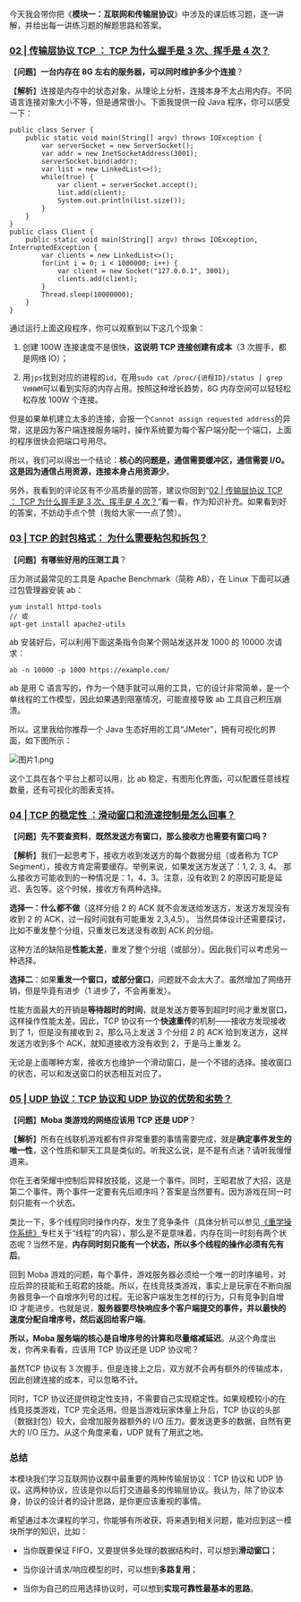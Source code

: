 <p data-nodeid="1065" class="">今天我会带你把《<strong data-nodeid="1122">模块一：互联网和传输层协议</strong>》中涉及的课后练习题，逐一讲解，并给出每一讲练习题的解题思路和答案。</p>
<h3 data-nodeid="1066"><a href="https://kaiwu.lagou.com/course/courseInfo.htm?courseId=837#/detail/pc?id=7266&amp;fileGuid=xxQTRXtVcqtHK6j8" data-nodeid="1127">02 | 传输层协议 TCP ： TCP 为什么握手是 3 次、挥手是 4 次？</a></h3>
<p data-nodeid="1067">【<strong data-nodeid="1137">问题</strong>】<strong data-nodeid="1138">一台内存在 8G 左右的服务器，可以同时维护多少个连接</strong>？</p>
<p data-nodeid="1068">【<strong data-nodeid="1144">解析</strong>】连接是内存中的状态对象，从理论上分析，连接本身不太占用内存。不同语言连接对象大小不等，但是通常很小。下面我提供一段 Java 程序，你可以感受一下：</p>
<pre class="lang-java" data-nodeid="1069"><code data-language="java"><span class="hljs-keyword">public</span> <span class="hljs-class"><span class="hljs-keyword">class</span> <span class="hljs-title">Server</span> </span>{
&nbsp; &nbsp; <span class="hljs-function"><span class="hljs-keyword">public</span> <span class="hljs-keyword">static</span> <span class="hljs-keyword">void</span> <span class="hljs-title">main</span><span class="hljs-params">(String[] argv)</span> <span class="hljs-keyword">throws</span> IOException </span>{
&nbsp; &nbsp; &nbsp; &nbsp; <span class="hljs-keyword">var</span> serverSocket = <span class="hljs-keyword">new</span> ServerSocket();
&nbsp; &nbsp; &nbsp; &nbsp; <span class="hljs-keyword">var</span> addr = <span class="hljs-keyword">new</span> InetSocketAddress(<span class="hljs-number">3001</span>);
&nbsp; &nbsp; &nbsp; &nbsp; serverSocket.bind(addr);
&nbsp; &nbsp; &nbsp; &nbsp; <span class="hljs-keyword">var</span> list = <span class="hljs-keyword">new</span> LinkedList&lt;&gt;();
&nbsp; &nbsp; &nbsp; &nbsp; <span class="hljs-keyword">while</span>(<span class="hljs-keyword">true</span>) {
&nbsp; &nbsp; &nbsp; &nbsp; &nbsp; &nbsp; <span class="hljs-keyword">var</span> client = serverSocket.accept();
&nbsp; &nbsp; &nbsp; &nbsp; &nbsp; &nbsp; list.add(client);
&nbsp; &nbsp; &nbsp; &nbsp; &nbsp; &nbsp; System.out.println(list.size());
&nbsp; &nbsp; &nbsp; &nbsp; }
&nbsp; &nbsp; }
}
<span class="hljs-keyword">public</span> <span class="hljs-class"><span class="hljs-keyword">class</span> <span class="hljs-title">Client</span> </span>{
&nbsp; &nbsp; <span class="hljs-function"><span class="hljs-keyword">public</span> <span class="hljs-keyword">static</span> <span class="hljs-keyword">void</span> <span class="hljs-title">main</span><span class="hljs-params">(String[] argv)</span> <span class="hljs-keyword">throws</span> IOException, InterruptedException </span>{
&nbsp; &nbsp; &nbsp; &nbsp; <span class="hljs-keyword">var</span> clients = <span class="hljs-keyword">new</span> LinkedList&lt;&gt;();
&nbsp; &nbsp; &nbsp; &nbsp; <span class="hljs-keyword">for</span>(<span class="hljs-keyword">int</span> i = <span class="hljs-number">0</span>; i &lt; <span class="hljs-number">1000000</span>; i++) {
&nbsp; &nbsp; &nbsp; &nbsp; &nbsp; &nbsp; <span class="hljs-keyword">var</span> client = <span class="hljs-keyword">new</span> Socket(<span class="hljs-string">"127.0.0.1"</span>, <span class="hljs-number">3001</span>);
&nbsp; &nbsp; &nbsp; &nbsp; &nbsp; &nbsp; clients.add(client);
&nbsp; &nbsp; &nbsp; &nbsp; }
&nbsp; &nbsp; &nbsp; &nbsp; Thread.sleep(<span class="hljs-number">10000000</span>);
&nbsp; &nbsp; }
}
</code></pre>
<p data-nodeid="1070">通过运行上面这段程序，你可以观察到以下这几个现象：</p>
<ol data-nodeid="1071">
<li data-nodeid="1072">
<p data-nodeid="1073">创建 100W 连接速度不是很快，<strong data-nodeid="1151">这说明 TCP 连接创建有成本</strong>（3 次握手，都是网络 IO）；</p>
</li>
<li data-nodeid="1074">
<p data-nodeid="1075">用<code data-backticks="1" data-nodeid="1153">jps</code>找到对应的进程的<code data-backticks="1" data-nodeid="1155">id</code>，在用<code data-backticks="1" data-nodeid="1157">sudo cat /proc/{进程ID}/status | grep VmHWM</code>可以看到实际的内存占用。按照这种增长趋势，8G 内存空间可以轻轻松松存放 100W 个连接。</p>
</li>
</ol>
<p data-nodeid="1076">但是如果单机建立太多的连接，会报一个<code data-backticks="1" data-nodeid="1160">Cannot assign requested address</code>的异常，这是因为客户端连接服务端时，操作系统要为每个客户端分配一个端口，上面的程序很快会把端口号用尽。</p>
<p data-nodeid="1077">所以，我们可以得出一个结论：<strong data-nodeid="1167">核心的问题是，通信需要缓冲区，通信需要 I/O。这是因为通信占用资源，连接本身占用资源少</strong>。</p>
<p data-nodeid="1078">另外，我看到的评论区有不少高质量的回答，建议你回到“<a href="https://kaiwu.lagou.com/course/courseInfo.htm?courseId=837#/detail/pc?id=7266&amp;fileGuid=xxQTRXtVcqtHK6j8" data-nodeid="1173">02 | 传输层协议 TCP ： TCP 为什么握手是 3 次、挥手是 4 次？</a>”看一看，作为知识补充。如果看到好的答案，不妨动手点个赞（我给大家一一点了赞）。</p>
<h3 data-nodeid="1331" class="te-preview-highlight"><a href="https://kaiwu.lagou.com/course/courseInfo.htm?courseId=837#/detail/pc?id=7267" data-nodeid="1336">03 | TCP 的封包格式： 为什么需要粘包和拆包？</a></h3>

<p data-nodeid="1080">【<strong data-nodeid="1187">问题</strong>】<strong data-nodeid="1188">有哪些好用的压测工具</strong>？</p>
<p data-nodeid="1081">压力测试最常见的工具是 Apache Benchmark（简称 AB），在 Linux 下面可以通过包管理器安装 ab：</p>
<pre class="lang-shell" data-nodeid="1082"><code data-language="shell">yum install httpd-tools
// 或
apt-get install apache2-utils
</code></pre>
<p data-nodeid="1083">ab 安装好后，可以利用下面这条指令向某个网站发送并发 1000 的 10000 次请求：</p>
<pre class="lang-java" data-nodeid="1084"><code data-language="java">ab -n <span class="hljs-number">10000</span> -p <span class="hljs-number">1000</span> https:<span class="hljs-comment">//example.com/</span>
</code></pre>
<p data-nodeid="1085">ab 是用 C 语言写的，作为一个随手就可以用的工具，它的设计非常简单，是一个单线程的工作模型，因此如果遇到阻塞情况，可能直接导致 ab 工具自己积压崩溃。</p>
<p data-nodeid="1086">所以。这里我给你推荐一个 Java 生态好用的工具“JMeter”，拥有可视化的界面，如下图所示：</p>
<p data-nodeid="1087"><img src="https://s0.lgstatic.com/i/image6/M01/3C/0A/CioPOWCH3cuACrZdAAa8J-obv7w303.png" alt="图片1.png" data-nodeid="1195"></p>
<p data-nodeid="1088">这个工具在各个平台上都可以用，比 ab 稳定，有图形化界面，可以配置任意线程数量，还有可视化的图表支持。</p>
<h3 data-nodeid="1089"><a href="https://kaiwu.lagou.com/course/courseInfo.htm?courseId=837#/detail/pc?id=7268&amp;fileGuid=xxQTRXtVcqtHK6j8" data-nodeid="1201">04 | TCP 的稳定性 ：滑动窗口和流速控制是怎么回事？</a></h3>
<p data-nodeid="1090">【<strong data-nodeid="1214">问题</strong>】<strong data-nodeid="1215">先不要查资料</strong>，<strong data-nodeid="1216">既然发送方有窗口，那么接收方也需要有窗口吗？</strong></p>
<p data-nodeid="1091">【<strong data-nodeid="1222">解析</strong>】我们一起思考下，接收方收到发送方的每个数据分组（或者称为 TCP Segment），接收方肯定需要缓存。举例来说，如果发送方发送了：1, 2, 3, 4。 那么接收方可能收到的一种情况是：1，4，3。注意，没有收到 2 的原因可能是延迟、丢包等。这个时候，接收方有两种选择。</p>
<p data-nodeid="1092"><strong data-nodeid="1227">选择一：什么都不做</strong>（这样分组 2 的 ACK 就不会发送给发送方，发送方发现没有收到 2 的 ACK，过一段时间就有可能重发 2,3,4,5）。 当然具体设计还需要探讨，比如不重发整个分组，只重发已发送没有收到 ACK 的分组。</p>
<p data-nodeid="1093">这种方法的缺陷是<strong data-nodeid="1233">性能太差</strong>，重发了整个分组（或部分）。因此我们可以考虑另一种选择。</p>
<p data-nodeid="1094"><strong data-nodeid="1242">选择二</strong>：如果<strong data-nodeid="1243">重发一个窗口，或部分窗口</strong>，问题就不会太大了。虽然增加了网络开销，但是毕竟有进步（1 进步了，不会再重发）。</p>
<p data-nodeid="1095">性能方面最大的开销是<strong data-nodeid="1253">等待超时的时间</strong>，就是发送方要等到超时时间才重发窗口，这样操作性能太差。因此，TCP 协议有一个<strong data-nodeid="1254">快速重传</strong>的机制——接收方发现接收到了 1，但是没有接收到 2，那么马上发送 3 个分组 2 的 ACK 给到发送方，这样发送方收到多个 ACK，就知道接收方没有收到 2，于是马上重发 2。</p>
<p data-nodeid="1096">无论是上面哪种方案，接收方也维护一个滑动窗口，是一个不错的选择。接收窗口的状态，可以和发送窗口的状态相互对应了。</p>
<h3 data-nodeid="1097"><a href="https://kaiwu.lagou.com/course/courseInfo.htm?courseId=837#/detail/pc?id=7269&amp;fileGuid=xxQTRXtVcqtHK6j8" data-nodeid="1260">05 | UDP 协议：TCP 协议和 UDP 协议的优势和劣势？</a></h3>
<p data-nodeid="1098">【<strong data-nodeid="1270">问题</strong>】<strong data-nodeid="1271">Moba 类游戏的网络应该用 TCP 还是 UDP</strong>？</p>
<p data-nodeid="1099">【<strong data-nodeid="1281">解析</strong>】所有在线联机游戏都有件非常重要的事情需要完成，就是<strong data-nodeid="1282">确定事件发生的唯一性</strong>，这个性质和聊天工具是类似的。听我这么说，是不是有点迷？请听我慢慢道来。</p>
<p data-nodeid="1100">你在王者荣耀中控制后羿释放技能，这是一个事件。同时，王昭君放了大招，这是第二个事件。两个事件一定要有先后顺序吗？答案是当然要有。因为游戏在同一时刻只能有一个状态。</p>
<p data-nodeid="1101">类比一下，多个线程同时操作内存，发生了竞争条件（具体分析可以参见<a href="https://kaiwu.lagou.com/course/courseInfo.htm?courseId=478&amp;sid=20-h5Url-0&amp;buyFrom=2&amp;pageId=1pz4&amp;utm_source=zhuanlan%20article&amp;utm_medium=bottom&amp;utm_campaign=%E3%80%8A%E8%AE%A1%E7%AE%97%E6%9C%BA%E7%BD%91%E7%BB%9C%E9%80%9A%E5%85%B3%2029%E8%AE%B2%E3%80%8B%E4%B8%93%E6%A0%8F%E5%86%85%E5%B5%8C&amp;_channel_track_key=D2LoirKK#/content" data-nodeid="1287">《重学操作系统》</a>专栏关于“线程”的内容），那么是不是意味着，内存在同一时刻有两个状态呢？当然不是，<strong data-nodeid="1293">内存同时刻只能有一个状态，所以多个线程的操作必须有先有后</strong>。</p>
<p data-nodeid="1102">回到 Moba 游戏的问题，每个事件，游戏服务器必须给一个唯一的时序编号，对应后羿的技能和王昭君的技能。所以，在线竞技类游戏，事实上是玩家在不断向服务器竞争一个自增序列号的过程。无论客户端发生怎样的行为，只有竞争到自增 ID 才能进步。也就是说，<strong data-nodeid="1299">服务器要尽快响应多个客户端提交的事件，并以最快的速度分配自增序号，然后返回给客户端</strong>。</p>
<p data-nodeid="1103"><strong data-nodeid="1304">所以，Moba 服务端的核心是自增序号的计算和尽量缩减延迟</strong>。从这个角度出发，你再来看看，应该用 TCP 协议还是 UDP 协议呢？</p>
<p data-nodeid="1104">虽然TCP 协议有 3 次握手，但是连接上之后，双方就不会再有额外的传输成本，因此创建连接的成本，可以忽略不计。</p>
<p data-nodeid="1105">同时，TCP 协议还提供稳定性支持，不需要自己实现稳定性。如果规模较小的在线竞技类游戏，TCP 完全适用。但是当游戏玩家体量上升后，TCP 协议的头部（数据封包）较大，会增加服务器额外的 I/O 压力。要发送更多的数据，自然有更大的 I/O 压力。从这个角度来看，UDP 就有了用武之地。</p>
<h3 data-nodeid="1106">总结</h3>
<p data-nodeid="1107">本模块我们学习互联网协议群中最重要的两种传输层协议：TCP 协议和 UDP 协议。这两种协议，应该是你以后打交道最多的传输层协议。我认为，除了协议本身，协议的设计者的设计思路，是你更应该重视的事情。</p>
<p data-nodeid="1108">希望通过本次课程的学习，你能够有所收获，将来遇到相关问题，能对应到这一模块所学的知识，比如：</p>
<ul data-nodeid="1109">
<li data-nodeid="1110">
<p data-nodeid="1111">当你既要保证 FIFO，又要提供多处理的数据结构时，可以想到<strong data-nodeid="1315">滑动窗口</strong>；</p>
</li>
<li data-nodeid="1112">
<p data-nodeid="1113">当你设计请求/响应模型的时，可以想到<strong data-nodeid="1321">多路复用</strong>；</p>
</li>
<li data-nodeid="1114">
<p data-nodeid="1115">当你为自己的应用选择协议时，可以想到<strong data-nodeid="1327">实现可靠性最基本的思路</strong>。</p>
</li>
</ul>
